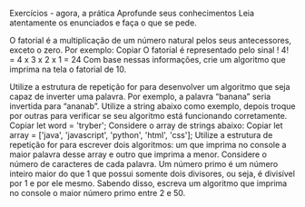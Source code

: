 Exercícios - agora, a prática
Aprofunde seus conhecimentos
Leia atentamente os enunciados e faça o que se pede.

O fatorial é a multiplicação de um número natural pelos seus antecessores, exceto o zero. Por exemplo:
Copiar
O fatorial é representado pelo sinal !
4! = 4 x 3 x 2 x 1 = 24
Com base nessas informações, crie um algoritmo que imprima na tela o fatorial de 10.

Utilize a estrutura de repetição for para desenvolver um algoritmo que seja capaz de inverter uma palavra. Por exemplo, a palavra “banana” seria invertida para “ananab”. Utilize a string abaixo como exemplo, depois troque por outras para verificar se seu algoritmo está funcionando corretamente.
Copiar
let word = 'tryber';
Considere o array de strings abaixo:
Copiar
let array = ['java', 'javascript', 'python', 'html', 'css'];
Utilize a estrutura de repetição for para escrever dois algoritmos: um que imprima no console a maior palavra desse array e outro que imprima a menor. Considere o número de caracteres de cada palavra.
Um número primo é um número inteiro maior do que 1 que possui somente dois divisores, ou seja, é divisível por 1 e por ele mesmo. Sabendo disso, escreva um algoritmo que imprima no console o maior número primo entre 2 e 50.
